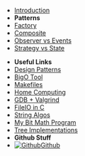- [Introduction](_introduction)
- **Patterns**
- [Factory](DesignPatterns/Factory)
- [Composite](DesignPatterns/Composite)
- [Observer vs Events](DesignPatterns/Observer_Events)
- [Strategy vs State](DesignPatterns/Strategy_State)
<!-- - [Wk04](T3/2511/Tute4/Wk04) -->
- **Useful Links**
- [Design Patterns](DesignPatterns)
- [BigO Tool](BigOh)
- [Makefiles](Makefiles)
- [Home Computing](home_computing)
- [GDB + Valgrind](gdb_valgrind)
- [FileIO in C](FileIO_Files/ExampleFileReading)
- [String Algos](StringAlgos/StringAlgos)
- [My Bit Math Program](https://braedonwooding.github.io/BitwiseCmpViz/#/)
- [Tree Implementations](Detailed_TreeImplementations/Detailed_TreeImplementations.md)
- **Github Stuff**
- [![Github](https://icongram.jgog.in/simple/github.svg?color=808080&size=16)Github](https://github.com/BraedonWooding/CompTutoring)
